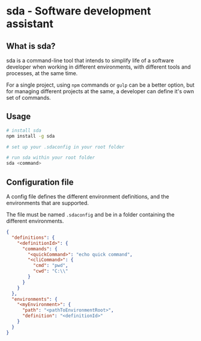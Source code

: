 # sda - Software development assistant

## What is sda?
sda is a command-line tool that intends to simplify life of a software developer when working in different environments,
with different tools and processes, at the same time.

For a single project, using `npm` commands or `gulp` can be a better option, but for managing different projects at the
same, a developer can define it's own set of commands.

## Usage
```sh
# install sda
npm install -g sda

# set up your .sdaconfig in your root folder

# run sda within your root folder
sda <command>
```

## Configuration file
A config file defines the different environment definitions, and the environments that are supported.

The file must be named `.sdaconfig` and be in a folder containing the different environments.

```json
{
  "definitions": {
    "<definitionId>": {
      "commands": {
        "<quickCommand>": "echo quick command",
        "<cliCommand>": {
          "cmd": "pwd",
          "cwd": "C:\\"
        }
      }
    }
  },
  "environments": {
    "<myEnvironment>": {
      "path": "<pathToEnvironmentRoot>",
      "definition": "<definitionId>"
    }
  }
}
```